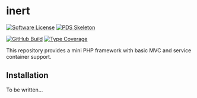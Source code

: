 # inert

[![Software License](https://img.shields.io/badge/license-MIT-green.svg)](LICENSE)
[![PDS Skeleton](https://img.shields.io/badge/pds-skeleton-blue.svg?style=flat-square)](https://github.com/php-pds/skeleton)

[![GitHub Build](https://github.com/milan-miscevic/inert/workflows/Test/badge.svg?branch=master)](https://github.com/milan-miscevic/inert/actions)
[![Type Coverage](https://shepherd.dev/github/milan-miscevic/inert/coverage.svg)](https://shepherd.dev/github/milan-miscevic/inert)

This repository provides a mini PHP framework with basic MVC and service container support.

## Installation

To be written...
